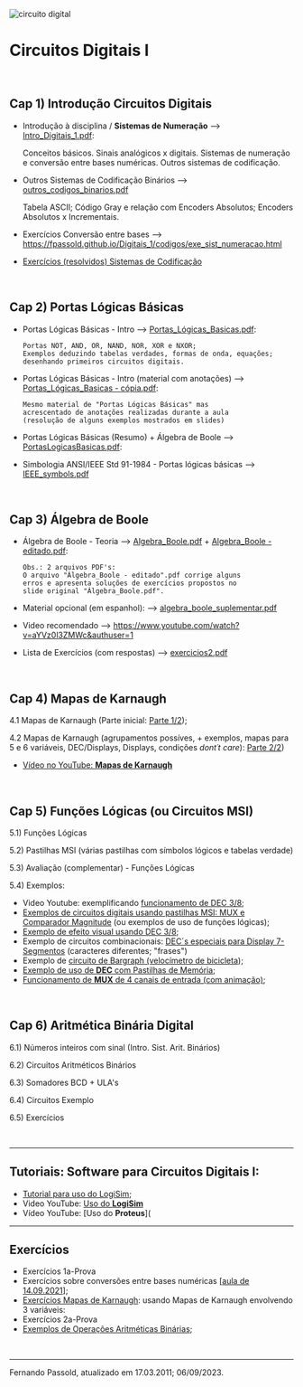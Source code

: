 ![circuito digital](https://images.unsplash.com/photo-1517077304055-6e89abbf09b0?ixlib=rb-1.2.1&ixid=MXwxMjA3fDB8MHxwaG90by1wYWdlfHx8fGVufDB8fHw%3D&auto=format&fit=crop&w=1650&q=80)

# Circuitos Digitais I

&nbsp;

## Cap 1) Introdução Circuitos Digitais

* Introdução à disciplina / **Sistemas de Numeração** --> [Intro_Digitais_1.pdf](cap1/Intro_Digitais_1.pdf):

  Conceitos básicos.
  	Sinais analógicos x digitais.
  	Sistemas de numeração e conversão entre bases numéricas.
  	Outros sistemas de codificação.

* Outros Sistemas de Codificação Binários --> [outros_codigos_binarios.pdf](cap1/outros_codigos_binarios.pdf)

  Tabela ASCII;
  	Código Gray e relação com Encoders Absolutos;
  	Encoders Absolutos x Incrementais.

* Exercícios Conversão entre bases
      --> https://fpassold.github.io/Digitais_1/codigos/exe_sist_numeracao.html


* [Exercícios (resolvidos) Sistemas de Codificação](cap1/exemplos_conversao_base.html) <!-- [exemplos_conversao_base.pdf](cap1/) -->

&nbsp;

## Cap 2) Portas Lógicas Básicas

* Portas Lógicas Básicas - Intro --> [Portas_Lógicas_Basicas.pdf](cap2/Portas_Logicas_Basicas.pdf):

      Portas NOT, AND, OR, NAND, NOR, XOR e NXOR;
      Exemplos deduzindo tabelas verdades, formas de onda, equações;
      desenhando primeiros circuitos digitais.

* Portas Lógicas Básicas - Intro (material com anotações) --> [Portas_Lógicas_Basicas - cópia.pdf](cap2/Portas_Logicas_Basicas%20-%20cópia.pdf):

      Mesmo material de "Portas Lógicas Básicas" mas
      acrescentado de anotações realizadas durante a aula
      (resolução de alguns exemplos mostrados em slides)

<!--
		2.2) Aula (gravada): Portas Lógicas BásicasItem postado: 11 de ago. de 2022
		2.3) Aula (gravada): Portas lógicas básicas - exemplos (10.08.2021)Item postado: 11 de ago. de 2022
		2.4) Aula Gravada: Portas XOR NXOR - equações - exercícios portas básicas (10.08.2021)Item postado: 11 de ago. de 2022
--> 

* Portas Lógicas Básicas (Resumo) + Álgebra de Boole --> [PortasLogicasBasicas.pdf](cap2/PortasLogicasBasicas.pdf):

* Simbologia ANSI/IEEE Std 91-1984 - Portas lógicas básicas --> [IEEE_symbols.pdf](cap2/IEEE_Symbols.pdf)

&nbsp;

## Cap 3) Álgebra de Boole

* Álgebra de Boole - Teoria --> [Algebra_Boole.pdf](cap3/Algebra_Boole.pdf) + [Algebra_Boole - editado.pdf](cap3/Algebra_Boole%20-%20editado.pdf):

      Obs.: 2 arquivos PDF's:
      O arquivo "Álgebra_Boole - editado".pdf corrige alguns
      erros e apresenta soluções de exercícios propostos no
      slide original "Álgebra_Boole.pdf".

* Material opcional (em espanhol): --> [algebra_boole_suplementar.pdf](cap3/algebra_boole_suplementar.pdf)

* Video recomendado --> https://www.youtube.com/watch?v=aYVz0l3ZMWc&authuser=1

* Lista de Exercícios (com respostas) --> [exercicios2.pdf](cap3/exercicios2.pdf)

&nbsp;

## Cap 4) Mapas de Karnaugh
4.1 Mapas de Karnaugh (Parte inicial: [Parte 1/2](4_Karnaugh/4_mapas_karnaugh_keynote_novo.pdf));

4.2 Mapas de Karnaugh (agrupamentos possíves, + exemplos, mapas para 5 e 6 variáveis, DEC/Displays, Displays, condições *dont´t care*): [Parte 2/2](4_Karnaugh/Mapas_Karnaugh_2a_parte_2023.pdf))

* [Vídeo no YouTube: **Mapas de Karnaugh**](https://youtu.be/ohRBnobVvgo?si=Ph7Zm48IPD7AOdcp)

&nbsp;

## Cap 5) Funções Lógicas (ou Circuitos MSI)

5.1) Funções Lógicas

5.2) Pastilhas MSI (várias pastilhas com símbolos lógicos e tabelas verdade)

5.3) Avaliação (complementar) - Funções Lógicas

5.4) Exemplos:

* Video Youtube: exemplificando [funcionamento de DEC 3/8](https://youtu.be/ZnH7KCXbZhc?si=k65qQc6xv5jaiNcu);
* [Exemplos de circuitos digitais usando pastilhas MSI: MUX e Comparador Magnitude](MSI_exemplos/exercicios_01.html) (ou exemplos de uso de funções lógicas);
* [Exemplo de efeito visual usando DEC 3/8](Lab_9_Efeito_Visual/Lab_9_Efeito_Visual_Usando_DEC.html);
* Exemplo de circuitos combinacionais: [DEC´s especiais para Display 7-Segmentos](https://youtu.be/MxOgABeGGLg?si=XPuZK49xv6NUeLad) (caracteres diferentes; "frases")
* Exemplo de [circuito de Bargraph (velocímetro de bicicleta](https://youtu.be/EuQ4-OHVD6w?si=FHujYx9g7wQQAYE0));
* [Exemplo de uso de **DEC** com Pastilhas de Memória](resumo_MSI/exemplo_uso_DEC.html);
* [Funcionamento de **MUX** de 4 canais de entrada (com animação)](Funcionamento_MUX/funcionamento_MUX_4.html);

&nbsp;

## Cap 6) Aritmética Binária Digital

6.1) Números inteiros com sinal (Intro. Sist. Arit. Binários)

6.2) Circuitos Aritméticos Binários

6.3) Somadores BCD + ULA's

6.4) Circuitos Exemplo

6.5) Exercícios

&nbsp;

----

## Tutoriais: Software para Circuitos Digitais I:

* [Tutorial para uso do LogiSim](Uso_LogiSim.html);
* Video YouTube: [Uso do **LogiSim**](https://youtu.be/NBPMN7aTm_Y?si=f9tcww26C64ca5Bm)
* Vídeo YouTube: [Uso do **Proteus**](

----

## Exercícios

* Exercícios 1a-Prova
* 	Exercícios sobre conversões entre bases numéricas [[aula de 14.09.2021](codigos/exe_sist_numeracao.html)];
* [Exercícios Mapas de Karnaugh](exe_mapas_K_2021_1/exemplos_mapas_K3.html): usando Mapas de Karnaugh envolvendo 3 variáveis:
* Exercícios 2a-Prova
* [Exemplos de Operações Aritméticas Binárias](exemplos_operacoes_sinais/exemplos_operacoes.html);

&nbsp;

---

Fernando Passold, atualizado em 17.03.2011; 06/09/2023.
